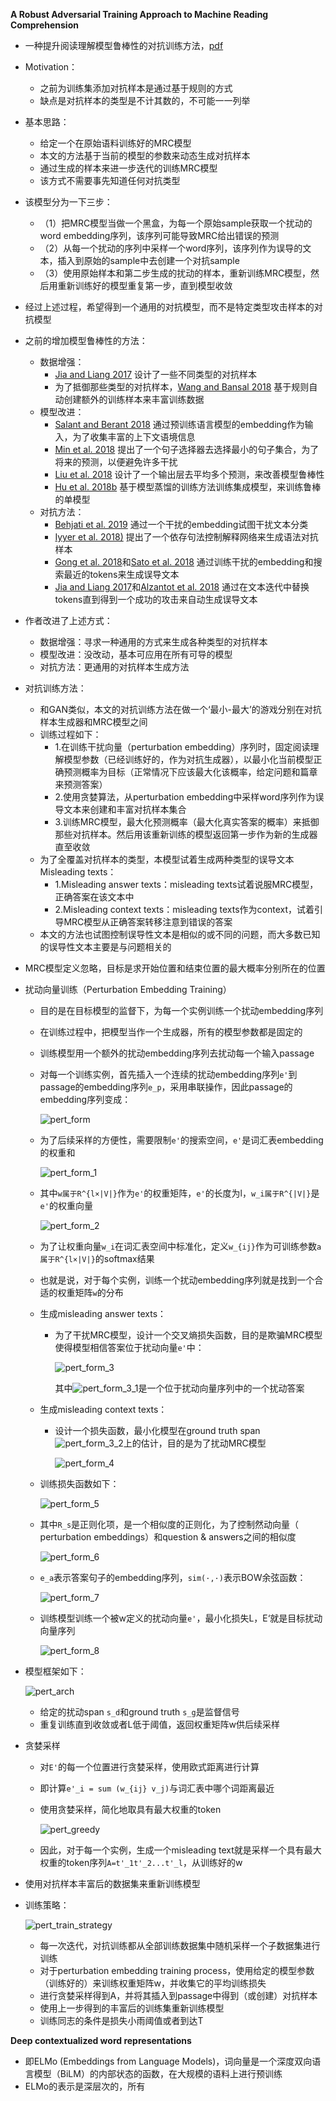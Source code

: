**A Robust Adversarial Training Approach to Machine Reading Comprehension**
 - 一种提升阅读理解模型鲁棒性的对抗训练方法，[pdf](https://h5.clewm.net/?url=qr61.cn/o5dpyY/q4KDGPM)
 - Motivation：
    - 之前为训练集添加对抗样本是通过基于规则的方式
    - 缺点是对抗样本的类型是不计其数的，不可能一一列举
 - 基本思路：
    - 给定一个在原始语料训练好的MRC模型
    - 本文的方法基于当前的模型的参数来动态生成对抗样本
    - 通过生成的样本来进一步迭代的训练MRC模型
    - 该方式不需要事先知道任何对抗类型
 - 该模型分为一下三步：
    - （1）把MRC模型当做一个黑盒，为每一个原始sample获取一个扰动的word embedding序列，该序列可能导致MRC给出错误的预测
    - （2）从每一个扰动的序列中采样一个word序列，该序列作为误导的文本，插入到原始的sample中去创建一个对抗sample
    - （3）使用原始样本和第二步生成的扰动的样本，重新训练MRC模型，然后用重新训练好的模型重复第一步，直到模型收敛
 - 经过上述过程，希望得到一个通用的对抗模型，而不是特定类型攻击样本的对抗模型
 - 之前的增加模型鲁棒性的方法：
    - 数据增强：
        - [Jia and Liang 2017]() 设计了一些不同类型的对抗样本
        - 为了抵御那些类型的对抗样本，[Wang and Bansal 2018]() 基于规则自动创建额外的训练样本来丰富训练数据
    - 模型改进：
        - [Salant and Berant 2018]() 通过预训练语言模型的embedding作为输入，为了收集丰富的上下文语境信息
        - [Min et al. 2018]() 提出了一个句子选择器去选择最小的句子集合，为了将来的预测，以便避免许多干扰
        - [Liu et al. 2018]() 设计了一个输出层去平均多个预测，来改善模型鲁棒性
        - [Hu et al. 2018b]() 基于模型蒸馏的训练方法训练集成模型，来训练鲁棒的单模型
    - 对抗方法：
        - [Behjati et al. 2019]() 通过一个干扰的embedding试图干扰文本分类
        - [Iyyer et al. 2018)]() 提出了一个依存句法控制解释网络来生成语法对抗样本
        - [Gong et al. 2018]()和[Sato et al. 2018]() 通过训练干扰的embedding和搜索最近的tokens来生成误导文本
        - [Jia and Liang 2017]()和[Alzantot et al. 2018]() 通过在文本迭代中替换tokens直到得到一个成功的攻击来自动生成误导文本
 - 作者改进了上述方式：
    - 数据增强：寻求一种通用的方式来生成各种类型的对抗样本
    - 模型改进：没改动，基本可应用在所有可导的模型
    - 对抗方法：更通用的对抗样本生成方法
 - 对抗训练方法：
    - 和GAN类似，本文的对抗训练方法在做一个‘最小-最大’的游戏分别在对抗样本生成器和MRC模型之间
    - 训练过程如下：
        - 1.在训练干扰向量（perturbation embedding）序列时，固定阅读理解模型参数（已经训练好的，作为对抗生成器），以最小化当前模型正确预测概率为目标（正常情况下应该最大化该概率，给定问题和篇章来预测答案）
        - 2.使用贪婪算法，从perturbation embedding中采样word序列作为误导文本来创建和丰富对抗样本集合
        - 3.训练MRC模型，最大化预测概率（最大化真实答案的概率）来抵御那些对抗样本。然后用该重新训练的模型返回第一步作为新的生成器直至收敛
    - 为了全覆盖对抗样本的类型，本模型试着生成两种类型的误导文本Misleading texts：
        - 1.Misleading answer texts：misleading texts试着说服MRC模型，正确答案在该文本中
        - 2.Misleading context texts：misleading texts作为context，试着引导MRC模型从正确答案转移注意到错误的答案
    - 本文的方法也试图控制误导性文本是相似的或不同的问题，而大多数已知的误导性文本主要是与问题相关的
 - MRC模型定义忽略，目标是求开始位置和结束位置的最大概率分别所在的位置
 - 扰动向量训练（Perturbation Embedding Training）
    - 目的是在目标模型的监督下，为每一个实例训练一个扰动embedding序列
    - 在训练过程中，把模型当作一个生成器，所有的模型参数都是固定的
    - 训练模型用一个额外的扰动embedding序列去扰动每一个输入passage
    - 对每一个训练实例，首先插入一个连续的扰动embedding序列`e'`到passage的embedding序列`e_p`，采用串联操作，因此passage的embedding序列变成：
        
        ![pert_form](img/pert_form.png)
    - 为了后续采样的方便性，需要限制`e'`的搜索空间，`e'`是词汇表embedding的权重和
        
        ![pert_form_1](img/pert_form_1.png)
    - 其中`w属于R^{l×|V|}`作为`e'`的权重矩阵，`e'`的长度为l，`w_i属于R^{|V|}`是`e'`的权重向量
    
        ![pert_form_2](img/pert_form_2.png)
    - 为了让权重向量`w_i`在词汇表空间中标准化，定义`w_{ij}`作为可训练参数`a属于R^{l×|V|}`的softmax结果
    - 也就是说，对于每个实例，训练一个扰动embedding序列就是找到一个合适的权重矩阵`w`的分布
    - 生成misleading answer texts：
        - 为了干扰MRC模型，设计一个交叉熵损失函数，目的是欺骗MRC模型使得模型相信答案位于扰动向量`e'`中：
            
            ![pert_form_3](img/pert_form_3.png)
            
            其中![pert_form_3_1](img/pert_form_3_1.png)是一个位于扰动向量序列中的一个扰动答案
    - 生成misleading context texts：
        - 设计一个损失函数，最小化模型在ground truth span ![pert_form_3_2](img/pert_form_3_2.png)上的估计，目的是为了扰动MRC模型
        
            ![pert_form_4](img/pert_form_4.png)
    - 训练损失函数如下：
        
        ![pert_form_5](img/pert_form_5.png)
        
    - 其中`R_s`是正则化项，是一个相似度的正则化，为了控制然动向量（ perturbation embeddings）和question & answers之间的相似度
    
        ![pert_form_6](img/pert_form_6.png)
    - `e_a`表示答案句子的embedding序列，`sim(·,·)`表示BOW余弦函数：
        
        ![pert_form_7](img/pert_form_7.png)
    - 训练模型训练一个被w定义的扰动向量`e'`，最小化损失L，E‘就是目标扰动向量序列
        
        ![pert_form_8](img/pert_form_8.png)
 - 模型框架如下：
 
    ![pert_arch](img/pert_arch.png)
 
    - 给定的扰动span `s_d`和ground truth `s_g`是监督信号
    - 重复训练直到收敛或者L低于阈值，返回权重矩阵w供后续采样
 - 贪婪采样
    - 对`E'`的每一个位置进行贪婪采样，使用欧式距离进行计算
    - 即计算`e'_i = sum (w_{ij} v_j)`与词汇表中哪个词距离最近
    - 使用贪婪采样，简化地取具有最大权重的token
        
        ![pert_greedy](img/pert_greedy.png)
    - 因此，对于每一个实例，生成一个misleading text就是采样一个具有最大权重的token序列`A=t'_1t'_2...t'_l`，从训练好的w
 - 使用对抗样本丰富后的数据集来重新训练模型
 - 训练策略：
    
    ![pert_train_strategy](img/pert_train_strategy.png)
    
    - 每一次迭代，对抗训练都从全部训练数据集中随机采样一个子数据集进行训练
    - 对于perturbation embedding training process，使用给定的模型参数（训练好的）来训练权重矩阵w，并收集它的平均训练损失
    - 进行贪婪采样得到A，并将其插入到passage中得到（或创建）对抗样本
    - 使用上一步得到的丰富后的训练集重新训练模型
    - 训练同志的条件是损失小雨阈值或者到达T









































**Deep contextualized word representations**
 - 即ELMo (Embeddings from Language Models)，词向量是一个深度双向语言模型（BiLM）的内部状态的函数，在大规模的语料上进行预训练
 - ELMo的表示是深层次的，所有














































